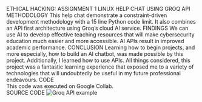 ETHICAL HACKING: ASSIGNMENT 1 
LINUX HELP CHAT USING GROQ API 
 METHODOLOGY 
This help chat demonstrate a constraint-driven development methodology with a 15
line Python code limit. It also combines an API first architecture using Groq’s cloud AI 
service. 
FINDINGS 
We can use AI to develop effective teaching resources that will make cybersecurity 
education much easier and more accessible. AI APIs result in improved academic 
performance. 
CONCLUSION 
Learning how to begin projects, and more especially, how to build an AI chatbot, was 
made possible by this project. Additionally, I learned how to use APIs. All things 
considered, this project was a fantastic learning experience that exposed me to a 
variety of technologies that will undoubtedly be useful in my future professional 
endeavours. 
CODE  
This code was executed on Google Collab.  
SOURCE CODE
![Groq API example](12.png)

